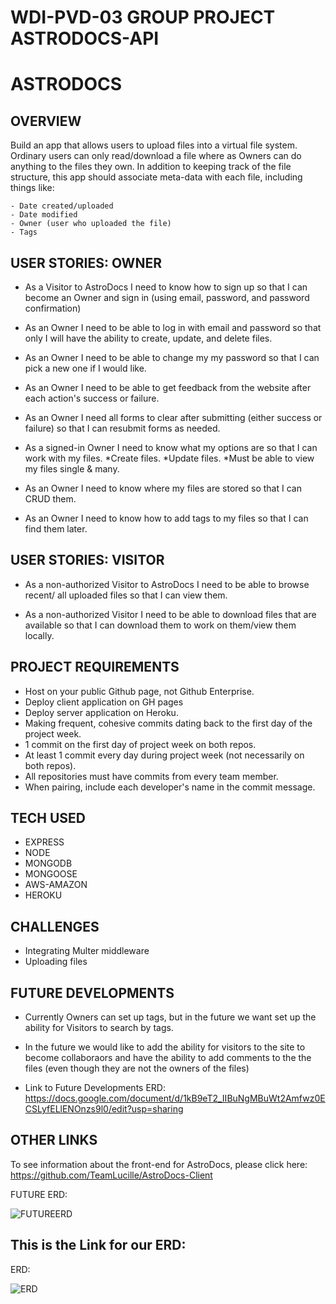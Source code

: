 WDI-PVD-03 GROUP PROJECT ASTRODOCS-API
=============================================

ASTRODOCS
==========

OVERVIEW
----------
Build an app that allows users to upload files into a virtual file system. Ordinary users can only read/download a file where as Owners can do anything to the files they own. In addition to keeping track of the file structure, this app should associate meta-data with each file, including things like:

    - Date created/uploaded
    - Date modified
    - Owner (user who uploaded the file)
    - Tags


USER STORIES: OWNER
--------------------

- As a Visitor to AstroDocs I need to know how to sign up so that I can become an Owner and sign in (using email, password, and password confirmation)

- As an Owner I need to be able to log in with email and password so that only I will have the ability to create, update, and delete files.  

- As an Owner I need to be able to change my my password so that I can pick a new one if I would like.  

- As an Owner I need to be able to get feedback from the website after each action's success or failure.

- As an Owner I need all forms to clear after submitting (either success or failure) so that I can resubmit forms as needed.  

- As a signed-in Owner I need to know what my options are so that I can work with my files.
    *Create files.
    *Update files.
    *Must be able to view my files single & many.

- As an Owner I need to know where my files are stored so that I can CRUD them.

- As an Owner I need to know how to add tags to my files so that I can find them later.


USER STORIES: VISITOR
----------------------

- As a non-authorized Visitor to AstroDocs I need to be able to browse recent/ all uploaded files so that I can view them.

-  As a non-authorized Visitor I need to be able to download files that are available so that I can download them to work on them/view them locally. 

PROJECT REQUIREMENTS
---------------------
- Host on your public Github page, not Github  Enterprise.
- Deploy client application on GH pages
- Deploy server application on Heroku.
- Making frequent, cohesive commits dating  back to the first day of the project week.
- 1 commit on the first day of project week on both repos.
- At least 1 commit every day during project week (not necessarily on both repos).
- All repositories must have commits from every team member.
- When pairing, include each developer's name in the commit message.

TECH USED
----------

- EXPRESS
- NODE
- MONGODB
- MONGOOSE
- AWS-AMAZON
- HEROKU


CHALLENGES
------------

- Integrating Multer middleware
- Uploading files

FUTURE DEVELOPMENTS
-------------------

- Currently Owners can set up tags, but in the future we want set up the ability for Visitors to search by tags.

- In the future we would like to add the ability for visitors to the site to become collaboraors and have the ability to add comments to the the files (even though they are not the owners of the files)

- Link to Future Developments ERD:
    https://docs.google.com/document/d/1kB9eT2_IIBuNgMBuWt2Amfwz0ECSLyfELlENOnzs9l0/edit?usp=sharing



OTHER LINKS
-----------------
To see information about the front-end for AstroDocs, please click here: https://github.com/TeamLucille/AstroDocs-Client

FUTURE ERD:

![FUTUREERD](https://i.imgur.com/wGTA38v.jpg)


This is the Link for our ERD: 
-----------------------------
ERD:

![ERD](https://i.imgur.com/OCnxMPr.jpg)









